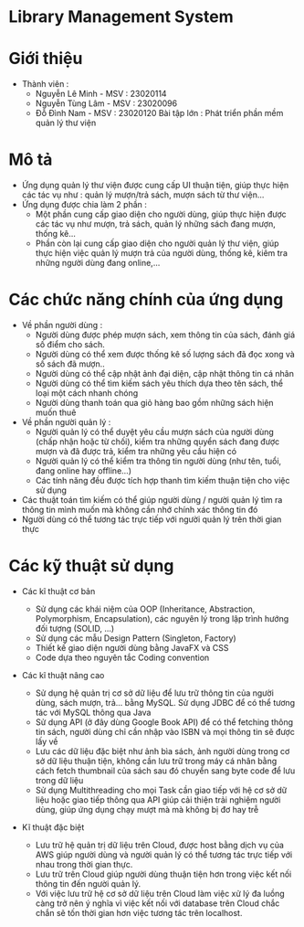 # Library Management System

# Giới thiệu

+ Thành viên :
  + Nguyễn Lê Minh - MSV : 23020114
  + Nguyễn Tùng Lâm - MSV : 23020096
  + Đỗ Đình Nam - MSV : 23020120
Bài tập lớn : Phát triển phần mềm quản lý thư viện

# Mô tả

+ Ứng dụng quản lý thư viện được cung cấp UI thuận tiện, giúp thực hiện các tác vụ như : quản lý mượn/trả sách, mượn sách từ thư viện...
+ Ứng dụng được chia làm 2 phần :
  + Một phần cung cấp giao diện cho người dùng, giúp thực hiện được các tác vụ như mượn, trả sách, quản lý những sách đang mượn, thống kê...
  + Phần còn lại cung cấp giao diện cho người quản lý thư viện, giúp thực hiện việc quản lý mượn trả của người dùng, thống kê, kiêm tra những người dùng đang online,...

# Các chức năng chính của ứng dụng

+ Về phần người dùng :
  + Người dùng được phép mượn sách, xem thông tin của sách, đánh giá số điểm cho sách.
  + Người dùng có thể xem được thống kê số lượng sách đã đọc xong và số sách đã mượn..
  + Người dùng có thể cập nhật ảnh đại diện, cập nhật thông tin cá nhân
  + Người dùng có thể tìm kiếm sách yêu thích dựa theo tên sách, thể loại một cách nhanh chóng
  + Người dùng thanh toán qua giỏ hàng bao gồm những sách hiện muốn thuê
+ Về phần người quản lý :
  + Người quản lý có thể duyệt yêu cầu mượn sách của người dùng (chấp nhận hoặc từ chối), kiểm tra những quyển sách đang được mượn và đã được trả, kiểm tra những yêu cầu hiện có
  + Người quản lý có thể kiểm tra thông tin người dùng (như tên, tuổi, đang online hay offline...)
  + Các tính năng đều được tích hợp thanh tìm kiếm thuận tiện cho việc sử dụng
+ Các thuật toán tìm kiếm có thể giúp người dùng / người quản lý tìm ra thông tin mình muốn mà không cần nhớ chính xác thông tin đó
+ Người dùng có thể tương tác trực tiếp với người quản lý trên thời gian thực

# Các kỹ thuật sử dụng

+ Các kĩ thuật cơ bản 
  + Sử dụng các khái niệm của OOP (Inheritance, Abstraction, Polymorphism, Encapsulation), các nguyên lý trong lập trình hướng đối tượng (SOLID, ...)
  + Sử dụng các mẫu Design Pattern (Singleton, Factory)
  + Thiết kế giao diện người dùng bằng JavaFX và CSS
  + Code dựa theo nguyên tắc Coding convention
  
+ Các kĩ thuật nâng cao
  + Sử dụng hệ quản trị cơ sở dữ liệu để lưu trữ thông tin của người dùng, sách mượn, trả... bằng MySQL. Sử dụng JDBC để có thể tương tác với MySQL thông qua Java
  + Sử dụng API (ở đây dùng Google Book API) để có thể fetching thông tin sách, người dùng chỉ cần nhập vào ISBN và mọi thông tin sẽ được lấy về
  + Lưu các dữ liệu đặc biệt như ảnh bìa sách, ảnh người dùng trong cơ sở dữ liệu thuận tiện, không cần lưu trữ trong máy cá nhân bằng cách fetch thumbnail của sách sau đó chuyển sang byte code để lưu trong dữ liệu
  + Sử dụng Multithreading cho mọi Task cần giao tiếp với hệ cơ sở dữ liệu hoặc giao tiếp thông qua API giúp cải thiện trải nghiệm người dùng, giúp ứng dụng chạy mượt mà mà không bị đơ hay trễ
+ Kĩ thuật đặc biệt
  + Lưu trữ hệ quản trị dữ liệu trên Cloud, được host bằng dịch vụ của AWS giúp người dùng và người quản lý có thể tương tác trực tiếp với nhau trong thời gian thực.
  + Lưu trữ trên Cloud giúp người dùng thuận tiện hơn trong việc kết nối thông tin đến người quản lý.
  + Với việc lưu trữ hệ cơ sở dữ liệu trên Cloud làm việc xử lý đa luồng càng trở nên ý nghĩa vì việc kết nối với database trên Cloud chắc chắn sẽ tốn thời gian hơn việc tương tác trên localhost. 


